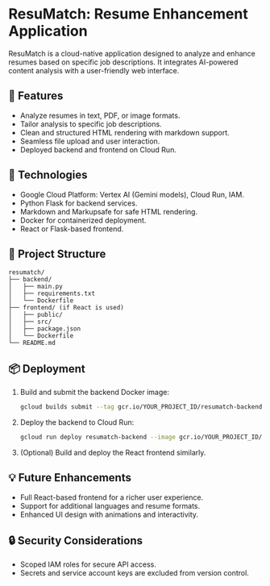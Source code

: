 # ResuMatch: Resume Enhancement Application

ResuMatch is a cloud-native application designed to analyze and enhance resumes based on specific job descriptions. It integrates AI-powered content analysis with a user-friendly web interface.

## 🌟 Features
- Analyze resumes in text, PDF, or image formats.
- Tailor analysis to specific job descriptions.
- Clean and structured HTML rendering with markdown support.
- Seamless file upload and user interaction.
- Deployed backend and frontend on Cloud Run.

## 🚀 Technologies
- Google Cloud Platform: Vertex AI (Gemini models), Cloud Run, IAM.
- Python Flask for backend services.
- Markdown and Markupsafe for safe HTML rendering.
- Docker for containerized deployment.
- React or Flask-based frontend.

## 📁 Project Structure
```
resumatch/
├── backend/
│   ├── main.py
│   ├── requirements.txt
│   └── Dockerfile
├── frontend/ (if React is used)
│   ├── public/
│   ├── src/
│   ├── package.json
│   └── Dockerfile
└── README.md
```

## 📦 Deployment
1. Build and submit the backend Docker image:
   ```bash
   gcloud builds submit --tag gcr.io/YOUR_PROJECT_ID/resumatch-backend
   ```
2. Deploy the backend to Cloud Run:
   ```bash
   gcloud run deploy resumatch-backend --image gcr.io/YOUR_PROJECT_ID/resumatch-backend --platform managed --region YOUR_REGION --allow-unauthenticated
   ```
3. (Optional) Build and deploy the React frontend similarly.

## 💡 Future Enhancements
- Full React-based frontend for a richer user experience.
- Support for additional languages and resume formats.
- Enhanced UI design with animations and interactivity.

## 🔒 Security Considerations
- Scoped IAM roles for secure API access.
- Secrets and service account keys are excluded from version control.
